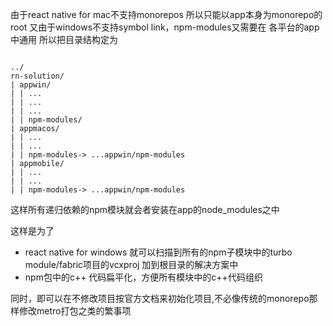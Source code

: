 由于react native for mac不支持monorepos
所以只能以app本身为monorepo的root
又由于windows不支持symbol link，npm-modules又需要在 各平台的app中通用
所以把目录结构定为

```

../
rn-solution/
| appwin/
| | ...
| | ...
| | ...
| | npm-modules/
| appmacos/
| | ...
| | ...
| | npm-modules-> ...appwin/npm-modules
| appmobile/
| | ...
| | ...
| | npm-modules-> ...appwin/npm-modules

```


这样所有递归依赖的npm模块就会者安装在app的node_modules之中

这样是为了

+ react native for windows 就可以扫描到所有的npm子模块中的turbo module/fabric项目的vcxproj 加到根目录的解决方案中
+ npm包中的c++ 代码扁平化，方便所有模块中的c++代码组织

同时，即可以在不修改项目按官方文档来初始化项目,不必像传统的monorepo那样修改metro打包之类的繁事项

